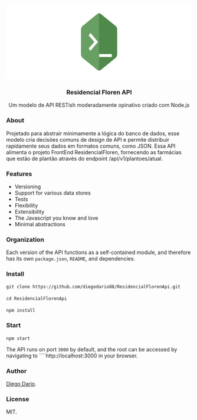 <!-- PROJECT LOGO -->
<br />
<p align="center">
  <a href="https://floren-api.appspot.com">
    <img src="./nodejs-cli-banner.png" alt="Logo" width="1000" height="200">
  </a>

  <h3 align="center">Residencial Floren API</h3>

  <p align="center">
    Um modelo de API RESTish moderadamente opinativo criado com Node.js
    <br />
    
  </p>
</p>

### About
Projetado para abstrair minimamente a lógica do banco de dados, esse modelo cria decisões comuns de design de API e permite distribuir rapidamente seus dados em formatos comuns, como JSON. 
Essa API alimenta o projeto FrontEnd ResidencialFloren, fornecendo as farmácias que estão de plantão através do endpoint /api/v1/plantoes/atual. 

### Features
+ Versioning
+ Support for various data stores
+ Tests
+ Flexibility
+ Extensibility
+ The Javascript you know and love
+ Minimal abstractions


### Organization
Each version of the API functions as a self-contained module, and therefore has its own ````package.json````, ````README````, and dependencies.


### Install
````
git clone https://github.com/diegodario88/ResidencialFlorenApi.git

cd ResidencialFlorenApi

npm install

````

### Start
````
npm start
````

The API runs on port ````3000```` by default, and the root can be accessed by navigating to ````http://localhost:3000 in your browser.

### Author
[Diego Dario](https://github.com/diegodario88).

### License
MIT.
